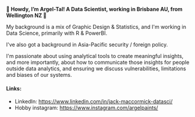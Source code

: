 **🌈 Howdy, I’m Argel-Tal! A Data Scientist, working in Brisbane AU, from Wellington NZ 🌈**

My background is a mix of Graphic Design & Statistics, and I'm working in Data Science, primarily with R & PowerBI. 

I've also got a background in Asia-Pacific security / foreign policy. 

I'm passionate about using analytical tools to create meaningful insights, and more importantly, about how to communicate those insights for people outside data analytics, and ensuring we discuss vulnerabilities, limitations and biases of our systems.

#### Links:
- LinkedIn: https://www.linkedin.com/in/jack-maccormick-datasci/
- Hobby instagram: https://www.instagram.com/argelpaints/
